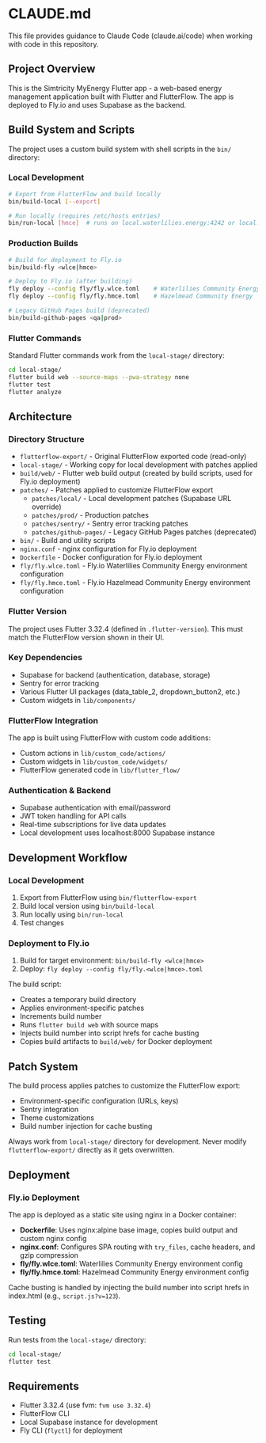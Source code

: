 # CLAUDE.md

This file provides guidance to Claude Code (claude.ai/code) when working with code in this repository.

## Project Overview

This is the Simtricity MyEnergy Flutter app - a web-based energy management application built with Flutter and FlutterFlow. The app is deployed to Fly.io and uses Supabase as the backend.

## Build System and Scripts

The project uses a custom build system with shell scripts in the `bin/` directory:

### Local Development
```bash
# Export from FlutterFlow and build locally
bin/build-local [--export]

# Run locally (requires /etc/hosts entries)
bin/run-local [hmce]  # runs on local.waterlilies.energy:4242 or local.hazelmead.energy:4242
```

### Production Builds
```bash
# Build for deployment to Fly.io
bin/build-fly <wlce|hmce>

# Deploy to Fly.io (after building)
fly deploy --config fly/fly.wlce.toml    # Waterlilies Community Energy
fly deploy --config fly/fly.hmce.toml    # Hazelmead Community Energy

# Legacy GitHub Pages build (deprecated)
bin/build-github-pages <qa|prod>
```

### Flutter Commands
Standard Flutter commands work from the `local-stage/` directory:
```bash
cd local-stage/
flutter build web --source-maps --pwa-strategy none
flutter test
flutter analyze
```

## Architecture

### Directory Structure
- `flutterflow-export/` - Original FlutterFlow exported code (read-only)
- `local-stage/` - Working copy for local development with patches applied
- `build/web/` - Flutter web build output (created by build scripts, used for Fly.io deployment)
- `patches/` - Patches applied to customize FlutterFlow export
  - `patches/local/` - Local development patches (Supabase URL override)
  - `patches/prod/` - Production patches
  - `patches/sentry/` - Sentry error tracking patches
  - `patches/github-pages/` - Legacy GitHub Pages patches (deprecated)
- `bin/` - Build and utility scripts
- `nginx.conf` - nginx configuration for Fly.io deployment
- `Dockerfile` - Docker configuration for Fly.io deployment
- `fly/fly.wlce.toml` - Fly.io Waterlilies Community Energy environment configuration
- `fly/fly.hmce.toml` - Fly.io Hazelmead Community Energy environment configuration

### Flutter Version
The project uses Flutter 3.32.4 (defined in `.flutter-version`). This must match the FlutterFlow version shown in their UI.

### Key Dependencies
- Supabase for backend (authentication, database, storage)
- Sentry for error tracking
- Various Flutter UI packages (data_table_2, dropdown_button2, etc.)
- Custom widgets in `lib/components/`

### FlutterFlow Integration
The app is built using FlutterFlow with custom code additions:
- Custom actions in `lib/custom_code/actions/`
- Custom widgets in `lib/custom_code/widgets/`
- FlutterFlow generated code in `lib/flutter_flow/`

### Authentication & Backend
- Supabase authentication with email/password
- JWT token handling for API calls
- Real-time subscriptions for live data updates
- Local development uses localhost:8000 Supabase instance

## Development Workflow

### Local Development
1. Export from FlutterFlow using `bin/flutterflow-export`
2. Build local version using `bin/build-local`
3. Run locally using `bin/run-local`
4. Test changes

### Deployment to Fly.io
1. Build for target environment: `bin/build-fly <wlce|hmce>`
2. Deploy: `fly deploy --config fly/fly.<wlce|hmce>.toml`

The build script:
- Creates a temporary build directory
- Applies environment-specific patches
- Increments build number
- Runs `flutter build web` with source maps
- Injects build number into script hrefs for cache busting
- Copies build artifacts to `build/web/` for Docker deployment

## Patch System
The build process applies patches to customize the FlutterFlow export:
- Environment-specific configuration (URLs, keys)
- Sentry integration
- Theme customizations
- Build number injection for cache busting

Always work from `local-stage/` directory for development. Never modify `flutterflow-export/` directly as it gets overwritten.

## Deployment

### Fly.io Deployment
The app is deployed as a static site using nginx in a Docker container:
- **Dockerfile**: Uses nginx:alpine base image, copies build output and custom nginx config
- **nginx.conf**: Configures SPA routing with `try_files`, cache headers, and gzip compression
- **fly/fly.wlce.toml**: Waterlilies Community Energy environment config
- **fly/fly.hmce.toml**: Hazelmead Community Energy environment config

Cache busting is handled by injecting the build number into script hrefs in index.html (e.g., `script.js?v=123`).

## Testing
Run tests from the `local-stage/` directory:
```bash
cd local-stage/
flutter test
```

## Requirements
- Flutter 3.32.4 (use fvm: `fvm use 3.32.4`)
- FlutterFlow CLI
- Local Supabase instance for development
- Fly CLI (`flyctl`) for deployment